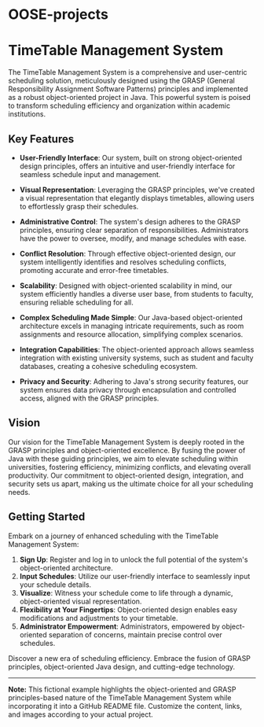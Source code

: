 # OOSE-projects
# TimeTable Management System

The TimeTable Management System is a comprehensive and user-centric scheduling solution, meticulously designed using the GRASP (General Responsibility Assignment Software Patterns) principles and implemented as a robust object-oriented project in Java. This powerful system is poised to transform scheduling efficiency and organization within academic institutions.

## Key Features

- **User-Friendly Interface**: Our system, built on strong object-oriented design principles, offers an intuitive and user-friendly interface for seamless schedule input and management.

- **Visual Representation**: Leveraging the GRASP principles, we've created a visual representation that elegantly displays timetables, allowing users to effortlessly grasp their schedules.

- **Administrative Control**: The system's design adheres to the GRASP principles, ensuring clear separation of responsibilities. Administrators have the power to oversee, modify, and manage schedules with ease.

- **Conflict Resolution**: Through effective object-oriented design, our system intelligently identifies and resolves scheduling conflicts, promoting accurate and error-free timetables.

- **Scalability**: Designed with object-oriented scalability in mind, our system efficiently handles a diverse user base, from students to faculty, ensuring reliable scheduling for all.

- **Complex Scheduling Made Simple**: Our Java-based object-oriented architecture excels in managing intricate requirements, such as room assignments and resource allocation, simplifying complex scenarios.

- **Integration Capabilities**: The object-oriented approach allows seamless integration with existing university systems, such as student and faculty databases, creating a cohesive scheduling ecosystem.

- **Privacy and Security**: Adhering to Java's strong security features, our system ensures data privacy through encapsulation and controlled access, aligned with the GRASP principles.

## Vision

Our vision for the TimeTable Management System is deeply rooted in the GRASP principles and object-oriented excellence. By fusing the power of Java with these guiding principles, we aim to elevate scheduling within universities, fostering efficiency, minimizing conflicts, and elevating overall productivity. Our commitment to object-oriented design, integration, and security sets us apart, making us the ultimate choice for all your scheduling needs.

## Getting Started

Embark on a journey of enhanced scheduling with the TimeTable Management System:

1. **Sign Up**: Register and log in to unlock the full potential of the system's object-oriented architecture.
2. **Input Schedules**: Utilize our user-friendly interface to seamlessly input your schedule details.
3. **Visualize**: Witness your schedule come to life through a dynamic, object-oriented visual representation.
4. **Flexibility at Your Fingertips**: Object-oriented design enables easy modifications and adjustments to your timetable.
5. **Administrator Empowerment**: Administrators, empowered by object-oriented separation of concerns, maintain precise control over schedules.

Discover a new era of scheduling efficiency. Embrace the fusion of GRASP principles, object-oriented Java design, and cutting-edge technology.

---
**Note:** This fictional example highlights the object-oriented and GRASP principles-based nature of the TimeTable Management System while incorporating it into a GitHub README file. Customize the content, links, and images according to your actual project.
